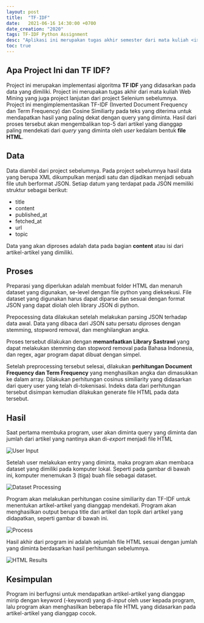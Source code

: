 ```yaml
---
layout: post
title:  "TF-IDF"
date:   2021-06-16 14:30:00 +0700
date_creation: "2020"
tags: TF-IDF Python Assignment
desc: "Aplikasi ini merupakan tugas akhir semester dari mata kuliah <i>Data Mining</i> yang mengimplementasikan algoritma TF-IDF dengan dataset berbasis teks."
toc: true
---
```


## Apa Project Ini dan TF IDF?
Project ini merupakan implementasi algoritma **TF IDF** yang didasarkan pada data yang dimiliki. Project ini merupakan tugas akhir dari mata kuliah Web Mining yang juga project lanjutan dari project Selenium sebelumnya.  
Project ini mengimplementasikan TF-IDF (Inverted Document Frequency dan Term Frequency) dan Cosine Similiarty pada teks yang diterima untuk mendapatkan hasil yang paling dekat dengan query yang diminta. Hasil dari proses tersebut akan mengembalikan top-5 dari artikel yang dianggap paling mendekati dari *query* yang diminta oleh *user* kedalam bentuk **file HTML**. 

## Data
Data diambil dari project sebelumnya. Pada project sebelumnya hasil data yang berupa XML dikumpulkan menjadi satu dan dijadikan menjadi sebuah file utuh berformat JSON. Setiap datum yang terdapat pada JSON memiliki struktur sebagai berikut:
-   title
-   content
-   published_at
-   fetched_at
-   url
-   topic

Data yang akan diproses adalah data pada bagian **content** atau isi dari artikel-artikel yang dimiliki. 

## Proses

Preparasi yang diperlukan adalah membuat folder HTML dan menaruh dataset yang digunakan, se-level dengan file python yang dieksekusi. File dataset yang digunakan harus dapat diparse dan sesuai dengan format JSON yang dapat diolah oleh library JSON di python.

Prepocessing data dilakukan setelah melakukan parsing JSON terhadap data awal. Data yang dibaca dari JSON satu persatu diproses dengan stemming, stopword removal, dan menghilangkan angka. 

Proses tersebut dilakukan dengan **memanfaatkan Library Sastrawi** yang dapat melakukan stemming dan stopword removal pada Bahasa Indonesia, dan regex, agar program dapat dibuat dengan simpel. 

Setelah preprocessing tersebut selesai, dilakukan **perhitungan Document Frequency dan Term Frequency** yang menghasilkan angka dan dimasukkan ke dalam array. Dilakukan perhitungan cosinus similiarity yang didasarkan dari query user yang telah di-tokenisasi. Indeks data dari perhitungan tersebut disimpan kemudian dilakukan generate file HTML pada data tersebut.

## Hasil
Saat pertama membuka program, user akan diminta query yang diminta dan jumlah dari artikel yang nantinya akan di-*export* menjadi file HTML

<img  alt="User Input"  src="{{site.url}}/assets/tfidf-data-mining/user-input.jpg"  class="img-fluid">

Setelah user melakukan entry yang diminta, maka program akan membaca dataset yang dimiliki pada komputer lokal. Seperti pada gambar di bawah ini, komputer menemukan 3 (tiga) buah file sebagai dataset.

<img  alt="Dataset Processing"  src="{{site.url}}/assets/tfidf-data-mining/dataset-process.jpg"  class="img-fluid">

Program akan melakukan perhitungan cosine similiarity dan TF-IDF untuk menentukan artikel-artikel yang dianggap mendekati. Program akan menghasilkan output berupa title dari artikel dan topik dari artikel yang didapatkan, seperti gambar di bawah ini.

<img  alt="Process"  src="{{site.url}}/assets/tfidf-data-mining/result-process.jpg"  class="img-fluid">

Hasil akhir dari program ini adalah sejumlah file HTML sesuai dengan jumlah yang diminta berdasarkan hasil perhitungan sebelumnya. 

<img  alt="HTML Results"  src="{{site.url}}/assets/tfidf-data-mining/result.jpg"  class="img-fluid">

## Kesimpulan
Program ini berfugnsi untuk mendapatkan artikel-artikel yang dianggap mirip dengan keyword (-keyword) yang di-*input* oleh user kepada program, lalu program akan menghasilkan beberapa file HTML yang didasarkan pada artikel-artikel yang dianggap cocok. 